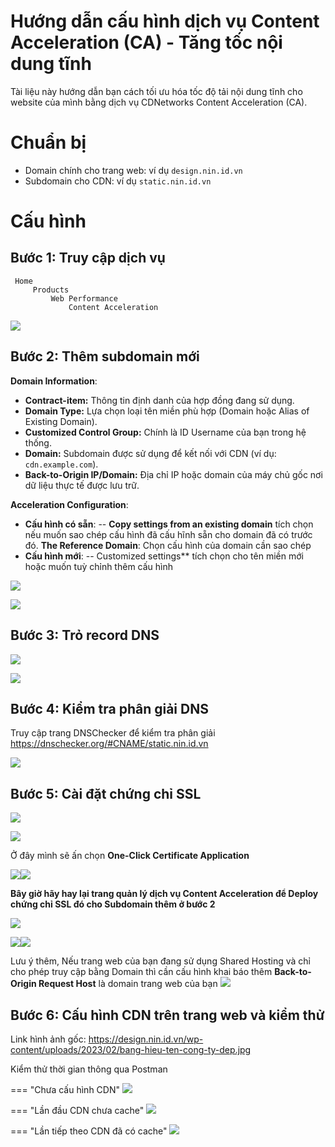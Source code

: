 # Hướng dẫn cấu hình dịch vụ Content Acceleration (CA) - Tăng tốc nội dung tĩnh

Tài liệu này hướng dẫn bạn cách tối ưu hóa tốc độ tải nội dung tĩnh cho website của mình bằng dịch vụ CDNetworks Content Acceleration (CA).

# Chuẩn bị

- Domain chính cho trang web: ví dụ `design.nin.id.vn`
- Subdomain cho CDN: ví dụ `static.nin.id.vn`

# Cấu hình
## **Bước 1:** Truy cập dịch vụ 

``` markdown-tree 
 Home
	 Products
		 Web Performance
			 Content Acceleration
```

![](assets/images/content-acceleration/content-acceleration.jpg)

## **Bước 2**: Thêm subdomain mới

**Domain Information**: 
- **Contract-item:** Thông tin định danh của hợp đồng đang sử dụng.
- **Domain Type:** Lựa chọn loại tên miền phù hợp (Domain hoặc Alias of Existing Domain).
- **Customized Control Group:** Chính là ID Username của bạn trong hệ thống.
- **Domain:** Subdomain được sử dụng để kết nối với CDN (ví dụ: `cdn.example.com`).
- **Back-to-Origin IP/Domain:** Địa chỉ IP hoặc domain của máy chủ gốc nơi dữ liệu thực tế được lưu trữ.

**Acceleration Configuration**:
- **Cấu hình có sẵn**: 
	-- **Copy settings from an existing domain** tích chọn nếu muốn sao chép cấu hình đã cấu hĩnh sẵn cho domain đã có trước đó. 
	**The Reference Domain**: Chọn cấu hình của domain cần sao chép
- **Cấu hình mới**: 
	-- Customized settings** tích chọn cho tên miền mới hoặc muốn tuỳ chỉnh thêm cấu hình

![](assets/images/content-acceleration/Domain-Information.jpg)

![](assets/images/content-acceleration/Acceleration-Configuration.jpg)

## **Bước 3**: Trỏ record DNS

![](assets/images/content-acceleration/tro_record_dns_cname.jpg)

![](assets/images/content-acceleration/tro-record-dns-tren-CF.png)

## **Bước 4**: Kiểm tra phân giải DNS

Truy cập trang DNSChecker để kiểm tra phân giải 
https://dnschecker.org/#CNAME/static.nin.id.vn

![](assets/images/content-acceleration/kiem-tra-phan-giai-dns.jpg)

## **Bước 5**: Cài đặt chứng chỉ SSL

![](assets/images/content-acceleration/truy-cap-Certificate-MGMT.jpg)


![](assets/images/content-acceleration/One-Click%20Certificate%20Application.jpg)

Ở đây mình sẽ ấn chọn **One-Click Certificate Application**

![](assets/images/content-acceleration/15h-05'_2025-06-18.jpg)![](assets/images/content-acceleration/15h-09'_2025-06-18.jpg)

**Bây giờ hãy hay lại trang quản lý dịch vụ Content Acceleration để Deploy chứng chỉ SSL đó cho Subdomain thêm ở bước 2**

![](assets/images/content-acceleration/15h-11'_2025-06-18.jpg)

![](assets/images/content-acceleration/15h-16'_2025-06-18.jpg)![](assets/images/content-acceleration/15h-28'_2025-06-18.jpg)

Lưu ý thêm, Nếu trang web của bạn đang sử dụng Shared Hosting và chỉ cho phép truy cập bằng Domain thì cần cấu hình khai báo thêm **Back-to-Origin Request Host** là domain trang web của bạn
![](assets/images/content-acceleration/16h-17'_2025-06-18.jpg)

## Bước 6: Cấu hình CDN trên trang web và kiểm thử

Link hình ảnh gốc: https://design.nin.id.vn/wp-content/uploads/2023/02/bang-hieu-ten-cong-ty-dep.jpg

Kiểm thử thời gian thông qua Postman

=== "Chưa cấu hình CDN"
		![](assets/images/content-acceleration/16h-05'_2025-06-18.jpg)
		
=== "Lần đầu CDN chưa cache"
		![](assets/images/content-acceleration/15h-58'_2025-06-18.jpg)

=== "Lần tiếp theo CDN đã có cache"
		![](assets/images/content-acceleration/15h-59'_2025-06-18.jpg)


